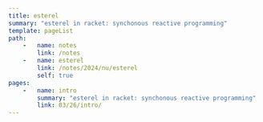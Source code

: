 ```yaml
---
title: esterel
summary: "esterel in racket: synchonous reactive programming"
template: pageList
path:
    -   name: notes
        link: /notes
    -   name: esterel
        link: /notes/2024/nu/esterel
        self: true
pages:
    -   name: intro
        summary: "esterel in racket: synchonous reactive programming"
        link: 03/26/intro/
---
```

